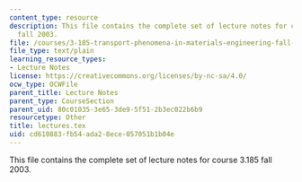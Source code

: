 ```yaml
---
content_type: resource
description: This file contains the complete set of lecture notes for course 3.185
  fall 2003.
file: /courses/3-185-transport-phenomena-in-materials-engineering-fall-2003/cd610883fb54ada28ece057051b1b04e_lectures.tex
file_type: text/plain
learning_resource_types:
- Lecture Notes
license: https://creativecommons.org/licenses/by-nc-sa/4.0/
ocw_type: OCWFile
parent_title: Lecture Notes
parent_type: CourseSection
parent_uid: 80c01035-3e65-3de9-5f51-2b3ec022b6b9
resourcetype: Other
title: lectures.tex
uid: cd610883-fb54-ada2-8ece-057051b1b04e
---
```

This file contains the complete set of lecture notes for course 3.185 fall 2003.